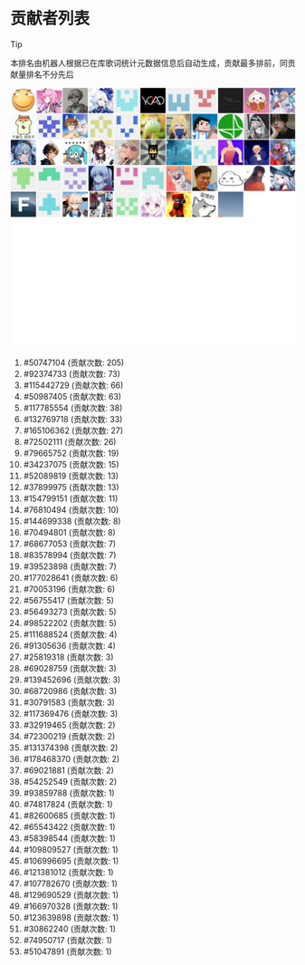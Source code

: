 # 贡献者列表

> [!TIP]
> 本排名由机器人根据已在库歌词统计元数据信息后自动生成，贡献最多排前，同贡献量排名不分先后

![贡献者头像画廊](./CONTRIBUTORS.svg)

1. #50747104 (贡献次数: 205)
2. #92374733 (贡献次数: 73)
3. #115442729 (贡献次数: 66)
4. #50987405 (贡献次数: 63)
5. #117785554 (贡献次数: 38)
6. #132769718 (贡献次数: 33)
7. #165106362 (贡献次数: 27)
8. #72502111 (贡献次数: 26)
9. #79665752 (贡献次数: 19)
10. #34237075 (贡献次数: 15)
11. #52089819 (贡献次数: 13)
12. #37899975 (贡献次数: 13)
13. #154799151 (贡献次数: 11)
14. #76810494 (贡献次数: 10)
15. #144699338 (贡献次数: 8)
16. #70494801 (贡献次数: 8)
17. #68677053 (贡献次数: 7)
18. #83578994 (贡献次数: 7)
19. #39523898 (贡献次数: 7)
20. #177028641 (贡献次数: 6)
21. #70053196 (贡献次数: 6)
22. #56755417 (贡献次数: 5)
23. #56493273 (贡献次数: 5)
24. #98522202 (贡献次数: 5)
25. #111688524 (贡献次数: 4)
26. #91305636 (贡献次数: 4)
27. #25819318 (贡献次数: 3)
28. #69028759 (贡献次数: 3)
29. #139452696 (贡献次数: 3)
30. #68720986 (贡献次数: 3)
31. #30791583 (贡献次数: 3)
32. #117369476 (贡献次数: 3)
33. #32919465 (贡献次数: 2)
34. #72300219 (贡献次数: 2)
35. #131374398 (贡献次数: 2)
36. #178468370 (贡献次数: 2)
37. #69021881 (贡献次数: 2)
38. #54252549 (贡献次数: 2)
39. #93859788 (贡献次数: 1)
40. #74817824 (贡献次数: 1)
41. #82600685 (贡献次数: 1)
42. #65543422 (贡献次数: 1)
43. #58398544 (贡献次数: 1)
44. #109809527 (贡献次数: 1)
45. #106996695 (贡献次数: 1)
46. #121381012 (贡献次数: 1)
47. #107782670 (贡献次数: 1)
48. #129690529 (贡献次数: 1)
49. #166970328 (贡献次数: 1)
50. #123639898 (贡献次数: 1)
51. #30862240 (贡献次数: 1)
52. #74950717 (贡献次数: 1)
53. #51047891 (贡献次数: 1)
